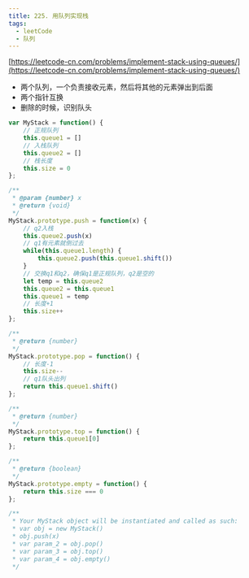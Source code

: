 ```yaml
---
title: 225. 用队列实现栈
tags: 
  - leetCode
  - 队列
---
```


[https://leetcode-cn.com/problems/implement-stack-using-queues/](https://leetcode-cn.com/problems/implement-stack-using-queues/)

- 两个队列，一个负责接收元素，然后将其他的元素弹出到后面
- 两个指针互换
- 删除的时候，识别队头

```js
var MyStack = function() {
    // 正规队列
    this.queue1 = []
    // 入栈队列
    this.queue2 = []
    // 栈长度
    this.size = 0
};

/** 
 * @param {number} x
 * @return {void}
 */
MyStack.prototype.push = function(x) {
    // q2入栈
    this.queue2.push(x)
    // q1有元素就倒过去
    while(this.queue1.length) {
        this.queue2.push(this.queue1.shift())
    }
    // 交换q1和q2，确保q1是正规队列，q2是空的
    let temp = this.queue2
    this.queue2 = this.queue1
    this.queue1 = temp
    // 长度+1
    this.size++
};

/**
 * @return {number}
 */
MyStack.prototype.pop = function() {
    // 长度-1
    this.size--
    // q1队头出列
    return this.queue1.shift()
};

/**
 * @return {number}
 */
MyStack.prototype.top = function() {
    return this.queue1[0]
};

/**
 * @return {boolean}
 */
MyStack.prototype.empty = function() {
    return this.size === 0
};

/**
 * Your MyStack object will be instantiated and called as such:
 * var obj = new MyStack()
 * obj.push(x)
 * var param_2 = obj.pop()
 * var param_3 = obj.top()
 * var param_4 = obj.empty()
 */
```